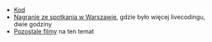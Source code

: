 * [Kod](https://github.com/BOHRTECHNOLOGY/training_materials)
* [Nagranie ze spotkania w Warszawie](https://www.youtube.com/watch?v=FPGcmK0ftXU), gdzie było więcej livecodingu, dwie godziny
* [Pozostale filmy](https://www.youtube.com/playlist?list=PLpQk8lG_JZSrgMdQK6Tibmk8EpISYak3P) na ten temat
